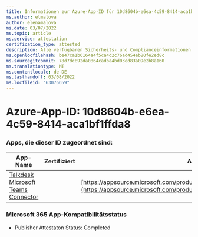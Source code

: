 ```yaml
---
title: Informationen zur Azure-App-ID für 10d8604b-e6ea-4c59-8414-aca1bf1ffda8
ms.author: elmalova
author: elenamalova
ms.date: 03/07/2022
ms.topic: article
ms.service: attestation
certification_type: attested
description: Alle verfügbaren Sicherheits- und Complianceinformationen für 10d8604b-e6ea-4c59-8414-aca1bf1ffda8.
ms.openlocfilehash: be47ca1b6164a4f5ca4d2c76ad454eb80fe2ed8c
ms.sourcegitcommit: 78d7dc892da0864cadba4bd03ed83a09e2b8a160
ms.translationtype: MT
ms.contentlocale: de-DE
ms.lasthandoff: 03/08/2022
ms.locfileid: "63076659"
---
```

# <a name="azure-app-id-10d8604b-e6ea-4c59-8414-aca1bf1ffda8"></a>Azure-App-ID: 10d8604b-e6ea-4c59-8414-aca1bf1ffda8


### <a name="apps-associated-with-this-id"></a>Apps, die dieser ID zugeordnet sind:
| **App-Name** | **Zertifiziert** | **Ansicht in AppSource** |
|--------------|---------------|-----------------------|
| [Talkdesk Microsoft Teams Connector](https://docs.microsoft.com/microsoft-365-app-certification/forward/talkdeskinc1579824950513.talkdesk_for_teams) |  | [https://appsource.microsoft.com/product/office/talkdeskinc1579824950513.talkdesk_for_teams](https://appsource.microsoft.com/product/office/talkdeskinc1579824950513.talkdesk_for_teams) |

### <a name="microsoft-365-app-compliance-status"></a>Microsoft 365 App-Kompatibilitätsstatus
- Publisher Attestaton Status: Completed
